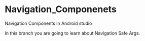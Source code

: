 # Navigation_Componenets
Navigation Components in Android studio


In this branch you are going to learn about Navigation Safe Args.
